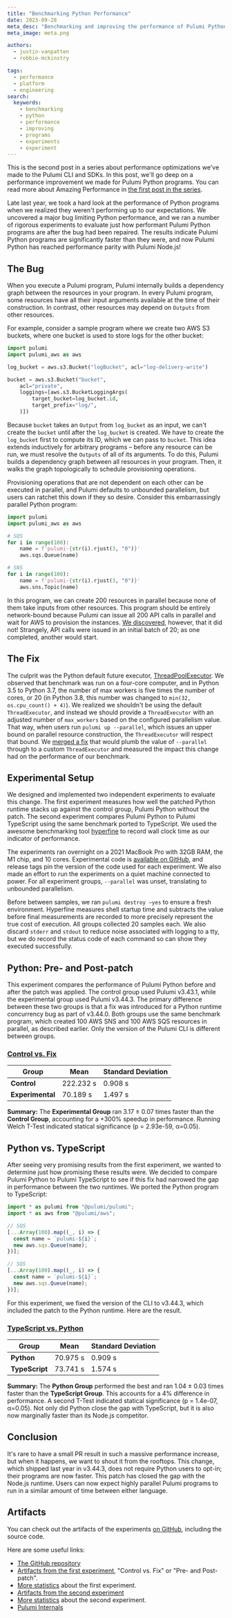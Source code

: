 ```yaml
---
title: "Benchmarking Python Performance"
date: 2023-09-28
meta_desc: "Benchmarking and improving the performance of Pulumi Python programs."
meta_image: meta.png

authors:
  - justin-vanpatten
  - robbie-mckinstry

tags:
  - performance
  - platform
  - engineering
search:
  keywords:
    - benchmarking
    - python
    - performance
    - improving
    - programs
    - experiments
    - experiment
---
```


This is the second post in a series about performance optimizations we've made
to the Pulumi CLI and SDKs. In this post, we'll go deep on a performance
improvement we made for Pulumi Python programs. You can read more
about Amazing Performance in
[the first post in the series](https://www.pulumi.com/blog/amazing-performance/).

<!--more-->

Late last year, we took a hard look at the performance of Python programs when we
realized they weren't performing up to our expectations. We uncovered a major
bug limiting Python performance, and we ran a number of rigorous experiments
to evaluate just how performant Pulumi Python programs are after the bug had
been repaired. The results indicate Pulumi Python programs are significantly
faster than they were, and now Pulumi Python has reached performance parity
with Pulumi Node.js!

## The Bug

When you execute a Pulumi program, Pulumi internally builds a dependency graph
between the resources in your program. In every Pulumi program, some resources
have all their input arguments available at the time of their construction.
In contrast, other resources may depend on `Outputs` from other resources.

For example, consider a sample program where we create two AWS S3 buckets, where
one bucket is used to store logs for the other bucket:

```python
import pulumi
import pulumi_aws as aws

log_bucket = aws.s3.Bucket("logBucket", acl="log-delivery-write")

bucket = aws.s3.Bucket("bucket",
    acl="private",
    loggings=[aws.s3.BucketLoggingArgs(
        target_bucket=log_bucket.id,
        target_prefix="log/",
    )])
```

Because `bucket` takes an `Output` from `log_bucket` as an input,
we can't create the `bucket` until after the `log_bucket`
is created. We have to create the `log_bucket` first to compute its ID,
which we can pass to `bucket`. This idea extends inductively for
arbitrary programs – before any resource can be run, we must resolve the
`Outputs` of all of its arguments. To do this, Pulumi builds a dependency graph
between all resources in your program. Then, it walks the graph topologically
to schedule provisioning operations.

Provisioning operations that are not dependent on each other can be executed
in parallel, and Pulumi defaults to unbounded parallelism, but users can
ratchet this down if they so desire. Consider this embarrassingly parallel
Python program:

```python
import pulumi
import pulumi_aws as aws

# SQS
for i in range(100):
	name = f'pulumi-{str(i).rjust(3, "0")}'
	aws.sqs.Queue(name)

# SNS
for i in range(100):
	name = f'pulumi-{str(i).rjust(3, "0")}'
	aws.sns.Topic(name)
```

In this program, we can create 200 resources in parallel because none of them
take inputs from other resources. This program should be entirely
network-bound because Pulumi can issue all 200 API calls in parallel and wait
for AWS to provision the instances.
[We discovered](https://github.com/pulumi/pulumi/issues/11116), however,
that it did not! Strangely, API calls were issued in an initial batch of 20;
as one completed, another would start.

## The Fix

The culprit was the Python default future executor,
[ThreadPoolExecutor](https://docs.python.org/3/library/concurrent.futures.html#concurrent.futures.ThreadPoolExecutor).
We observed that benchmark was run on a four-core computer, and in Python 3.5
to Python 3.7, the number of max workers is five times the number of cores, or 20
(in Python 3.8, this number was changed to `min(32, os.cpu_count() + 4)`). We
realized we shouldn't be using the default `ThreadExecutor`, and instead we
should provide a `ThreadExecutor` with an adjusted number of `max_workers`
based on the configured parallelism value. That way, when users run
`pulumi up --parallel`, which issues an upper bound on parallel resource
construction, the `ThreadExecutor` will respect that bound. We
[merged a fix](https://github.com/pulumi/pulumi/pull/11122)
that would plumb the value of `--parallel` through to a custom `ThreadExecutor`
and measured the impact this change had on the performance of our benchmark.

## Experimental Setup

We designed and implemented two independent experiments to evaluate this change.
The first experiment measures how well the patched Python runtime stacks up
against the control group, Pulumi Python without the patch. The second experiment
compares Pulumi Python to Pulumi TypeScript using the same benchmark ported
to TypeScript. We used the awesome benchmarking tool
[hyperfine](https://github.com/sharkdp/hyperfine) to record wall clock time as
our indicator of performance.

The experiments ran overnight on a 2021 MacBook Pro with 32GB RAM, the M1 chip,
and 10 cores. Experimental code is
[available on GitHub](https://github.com/pulumi/python-concurrency-experiments/tags),
and release tags pin the version of the code used for each experiment.
We also made an effort to run the experiments on a quiet machine connected
to power. For all experiment groups, `--parallel` was unset, translating to
unbounded parallelism.

Before between samples, we ran `pulumi destroy –yes` to ensure a fresh
environment. Hyperfine measures shell startup time and subtracts the value
before final measurements are recorded to more precisely represent the true
cost of execution. All groups collected 20 samples each. We also discard
`stderr` and `stdout` to reduce noise associated with logging to a tty, but
we do record the status code of each command so can show they executed successfully.

## Python: Pre- and Post-patch

This experiment compares the performance of Pulumi Python before and after
the patch was applied. The control group used Pulumi v3.43.1, while the
experimental group used Pulumi v3.44.3. The primary difference between these
two groups is that a fix was introduced for a Python runtime concurrency bug
as part of v3.44.0. Both groups use the same benchmark program, which created
100 AWS SNS and 100 AWS SQS resources in parallel, as described earlier. Only
the version of the Pulumi CLI is different between groups.

### [Control vs. Fix](https://app.warp.dev/block/rk7fFf2jn2iKXYcIXwhZ8F)

| **Group**        | **Mean**  | **Standard Deviation** |
| ---------------- | --------- | ---------------------- |
| **Control**      | 222.232 s | 0.908 s                |
| **Experimental** | 70.189 s  | 1.497 s                |

**Summary:** The  **Experimental Group** ran 3.17 ± 0.07 times faster than the **Control Group**, accounting for a +300% speedup in performance. Running Welch T-Test indicated statical significance (p = 2.93e-59, α=0.05).

## Python vs. TypeScript

After seeing very promising results from the first experiment, we wanted to
determine just how promising these results were. We decided to compare Pulumi
Python to Pulumi TypeScript to see if this fix had narrowed the gap in
performance between the two runtimes. We ported the Python program to TypeScript:

```typescript
import * as pulumi from "@pulumi/pulumi";
import * as aws from "@pulumi/aws";

// SQS
[...Array(100).map((_, i) => {
  const name = `pulumi-${i}`;
  new aws.sqs.Queue(name);
})];

// SQS
[...Array(100).map((_, i) => {
  const name = `pulumi-${i}`;
  new aws.sqs.Queue(name);
})];
```

For this experiment, we fixed the version of the CLI to v3.44.3, which included
the patch to the Python runtime. Here are the result.

### [TypeScript vs. Python](https://app.warp.dev/block/rk7fFf2jn2iKXYcIXwhZ8F)

| **Group**      | **Mean** | **Standard Deviation** |
| -------------- | -------- | ---------------------- |
| **Python**     | 70.975 s | 0.909 s                |
| **TypeScript** | 73.741 s | 1.574 s                |

**Summary:** The **Python Group** performed the best and ran 1.04 ± 0.03 times
faster than the **TypeScript Group**. This accounts for a 4% difference in
performance. A second T-Test indicated statical significance
(p = 1.4e-07, α=0.05). Not only did Python close the gap with TypeScript,
but it is also now marginally faster than its Node.js competitor.

## Conclusion

It's rare to have a small PR result in such a massive performance increase,
but when it happens, we want to shout it from the rooftops. This change, which
shipped last year in v3.44.3, does not require Python users to opt-in; their programs
are now faster. This patch has closed the gap with the Node.js runtime.
Users can now expect highly parallel Pulumi programs to run in a similar
amount of time between either language.

## Artifacts

You can check out the artifacts of the experiments
[on GitHub](https://github.com/pulumi/python-concurrency-experiments/tags),
including the source code.

Here are some useful links:

* [The GitHub repository](https://github.com/pulumi/python-concurrency-experiments/tags)
* [Artifacts from the first experiment](https://github.com/pulumi/python-concurrency-experiments/releases/tag/parallelism), "Control vs. Fix" or "Pre- and Post-patch".
* [More statistics](https://app.warp.dev/block/F6KkbWHvDVWLwtYFKq08Q2) about the first experiment.
* [Artifacts from the second experiment](https://github.com/pulumi/python-concurrency-experiments/releases/tag/TypeScript-vs-Python)
* [More statistics](https://app.warp.dev/block/gspCIKn10y9bEvZDMWHe4Q) about the second experiment.
* [Pulumi Internals](https://www.pulumi.com/docs/intro/concepts/how-pulumi-works/)
